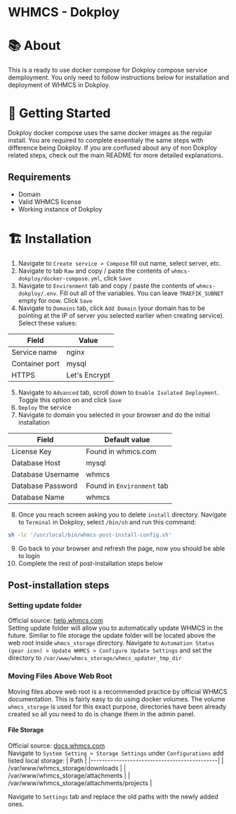 # WHMCS - Dokploy

# 📚 About
This is a ready to use docker compose for Dokploy compose service demployment. You only need to follow instructions below for installation and deployment of WHMCS in Dokploy.

# 🧰 Getting Started
Dokploy docker compose uses the same docker images as the regular install. You are required to complete essentialy the same steps with difference being Dokploy.
If you are confused about any of non Dokploy related steps, check out the main README for more detailed explanations.

## Requirements
- Domain
- Valid WHMCS license
- Working instance of Dokploy

# 🏗️ Installation

1. Navigate to `Create service > Compose` fill out name, select server, etc.
2. Navigate to tab `Raw` and copy / paste the contents of `whmcs-dokploy/docker-compose.yml`, click `Save`
3. Navigate to `Environment` tab and copy / paste the contents of `whmcs-dokploy/.env`. Fill out all of the variables. You can leave `TRAEFIK_SUBNET` empty for now. Click `Save`
4. Navigate to `Domains` tab, click `Add Domain` (your domain has to be pointing at the IP of server you selected earlier when creating service). Select these values:

| Field             | Value                         |
| ----------------- | ----------------------------- |
| Service name      | nginx                         |
| Container port    | mysql                         |
| HTTPS             | Let's Encrypt                 |

5. Navigate to `Advanced` tab, scroll down to `Enable Isolated Deployment`. Toggle this option on and click `Save`
6. `Deploy` the service
7. Navigate to domain you selected in your browser and do the initial installation

| Field             | Default value                 |
| ----------------- | ----------------------------- |
| License Key       | Found in whmcs.com            |
| Database Host     | mysql                         |
| Database Username | whmcs                         |
| Database Password | Found in `Environment` tab    |
| Database Name     | whmcs                         |

8. Once you reach screen asking you to delete `install` directory. Navigate to `Terminal` in Dokploy, select `/bin/sh` and run this command:

```sh
sh -lc '/usr/local/bin/whmcs-post-install-config.sh'
```
9. Go back to your browser and refresh the page, now you should be able to login
10. Complete the rest of post-installation steps below

## Post-installation steps

### Setting update folder
Official source: [help.whmcs.com](https://help.whmcs.com/m/updating/l/678178-configuring-the-temporary-path) <br />
Setting update folder will allow you to automatically update WHMCS in the future. Similar to file storage the update folder will be located above the web root inside `whmcs_storage` directory.
Navigate to `Automation Status (gear icon) > Update WHMCS > Configure Update Settings` and set the directory to `/var/www/whmcs_storage/whmcs_updater_tmp_dir`

### Moving Files Above Web Root
Moving files above web root is a recommended practice by official WHMCS documentation. This is fairly easy to do using docker volumes. 
The volume `whmcs_storage` is used for this exact purpose, directories have been already created so all you need to do is change them in the admin panel.

#### File Storage
Official source: [docs.whmcs.com](https://docs.whmcs.com/Further_Security_Steps#File_Storage) <br />
Navigate to `System Setting > Storage Settings` under `Configurations` add listed local storage:
| Path                                        |
|---------------------------------------------|
| /var/www/whmcs_storage/downloads            |
| /var/www/whmcs_storage/attachments          |
| /var/www/whmcs_storage/attachments/projects |

Navigate to `Settings` tab and replace the old paths with the newly added ones.
